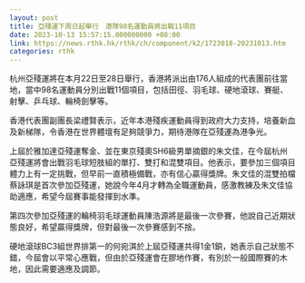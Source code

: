 ```yaml
---
layout: post
title: 亞殘運下周日起舉行　港隊98名運動員將出戰11項目
date: 2023-10-13 15:57:15.000000000 +08:00
link: https://news.rthk.hk/rthk/ch/component/k2/1723018-20231013.htm
categories: rthk
---
```


杭州亞殘運將在本月22日至28日舉行，香港將派出由176人組成的代表團前往當地，當中98名運動員分別出戰11個項目，包括田徑、羽毛球、硬地滾球、賽艇、射擊、乒乓球、輪椅劍擊等。

香港代表團副團長梁禮賢表示，近年本港殘疾運動員得到政府大力支持，培養新血及新梯隊，令香港在世界體壇有足夠競爭力，期待港隊在亞殘運為港争光。

上屆於雅加達亞殘運奪金、並在東京殘奧SH6級男單摘銀的朱文佳，在今屆杭州亞殘運將會出戰羽毛球短肢組的單打、雙打和混雙項目。他表示，要參加三個項目體力上有一定挑戰，但早前一直積極備戰，亦有信心贏得獎牌。朱文佳的混雙拍檔蔡詠琪是首次參加亞殘運，她說今年4月才轉為全職運動員，感激教練及朱文佳協助適應，希望今屆賽事能發揮到水準。

第四次參加亞殘運的輪椅羽毛球運動員陳浩源將是最後一次參賽，他說自己近期狀態良好，希望贏得獎牌，但對最後一次參賽感到不捨。

硬地滾球BC3組世界排第一的何宛淇於上屆亞殘運共得1金1銅，她表示自己狀態不錯，今屆會以平常心應戰，但由於亞殘運會在膠地作賽，有別於一般國際賽的木地，因此需要適應及調節。
